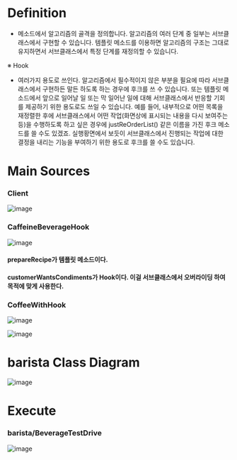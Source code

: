 # Definition
- 메소드에서 알고리즘의 골격을 정의합니다. 알고리즘의 여러 단계 중 일부는 서브클래스에서 구현할 수 있습니다. 템플릿 메소드를 이용하면 알고리즘의 구조는 그대로 유지하면서 서브클래스에서 특정 단계를 재정의할 수 있습니다.

※ Hook
- 여러가지 용도로 쓰인다. 알고리즘에서 필수적이지 않은 부분을 필요에 따라 서브클래스에서 구현하든 말든 하도록 하는 경우에 후크를 쓰 수 있습니다. 또는 템플릿 메소드에서 앞으로 일어날 일 또는 막 일어난 일에 대해 서브클래스에서 반응할 기회를 제공하기 위한 용도로도 쓰일 수 있습니다. 예를 들어, 내부적으로 어떤 목록을 재정렬한 후에 서브클래스에서 어떤 작업(화면상에 표시되는 내용을 다시 보여주는 등)을 수행하도록 하고 싶은 경우에 justReOrderList() 같은 이름을 가진 후크 메소드를 쓸 수도 있겠죠. 실행황면에서 보듯이 서브클래스에서 진행되는 작업에 대한 결정을 내리는 기능을 부여하기 위한 용도로 후크를 쓸 수도 있습니다.
# Main Sources
### Client
![image](https://user-images.githubusercontent.com/21019088/49780149-998a7880-fd50-11e8-8408-753bbb5578f1.png)

### CaffeineBeverageHook
![image](https://user-images.githubusercontent.com/21019088/49780379-9cd23400-fd51-11e8-9a31-e816da1b627c.png)

#### prepareRecipe가 템플릿 메소드이다.
#### customerWantsCondiments가 Hook이다. 이걸 서브클래스에서 오버라이딩 하여 목적에 맞게 사용한다.

### CoffeeWithHook
![image](https://user-images.githubusercontent.com/21019088/49780404-ba070280-fd51-11e8-98ce-9ab58d2abdef.png)

![image](https://user-images.githubusercontent.com/21019088/49780420-cdb26900-fd51-11e8-98f4-8910f8bf64f7.png)

# barista Class Diagram
![image](https://user-images.githubusercontent.com/21019088/49780483-10744100-fd52-11e8-9f27-3013724f1d9a.png)

# Execute
### barista/BeverageTestDrive
![image](https://user-images.githubusercontent.com/21019088/49780513-2f72d300-fd52-11e8-91c9-acba573a102f.png)

